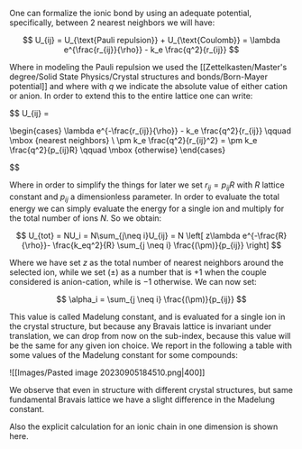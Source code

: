 One can formalize the ionic bond by using an adequate potential, specifically, between 2 nearest neighbors we will have:

$$ U_{ij} = U_{\text{Pauli repulsion}} + U_{\text{Coulomb}} = \lambda e^{\frac{r_{ij}}{\rho}} - k_e \frac{q^2}{r_{ij}} $$

Where in modeling the Pauli repulsion we used the [[Zettelkasten/Master's degree/Solid State Physics/Crystal structures and bonds/Born-Mayer potential]] and where with $q$ we indicate the absolute value of either cation or anion.
In order to extend this to the entire lattice one can write:

$$  U_{ij} = 

\begin{cases}
\lambda e^{-\frac{r_{ij}}{\rho}} - k_e \frac{q^2}{r_{ij}} \qquad \mbox {nearest neighbors} \\
\pm k_e \frac{q^2}{r_{ij}^2} = \pm k_e \frac{q^2}{p_{ij}R} \qquad \mbox {otherwise}
\end{cases}

$$

Where in order to simplify the things for later we set $r_{ij}=p_{ij}R$ with $R$ lattice constant and $p_{ij}$ a dimensionless parameter.
In order to evaluate the total energy we can simply evaluate the energy for a single ion and multiply for the total number of ions $N$. So we obtain:

$$ U_{tot} = NU_i = N\sum_{j\neq i}U_{ij} = N \left[ z\lambda e^{-\frac{R}{\rho}}-  \frac{k_eq^2}{R} \sum_{j \neq i} \frac{(\pm)}{p_{ij}} \right] $$

Where we have set $z$ as the total number of nearest neighbors around the selected ion, while we set $(\pm)$ as a number that is $+1$ when the couple considered is anion-cation, while is $-1$ otherwise.
We can now set:

$$ \alpha_i = \sum_{j \neq i} \frac{(\pm)}{p_{ij}} $$

This value is called Madelung constant, and is evaluated for a single ion in the crystal structure, but because any Bravais lattice is invariant under translation, we can drop from now on the sub-index, because this value will be the same for any given ion choice.
We report in the following a table with some values of the Madelung constant for some compounds:

![[Images/Pasted image 20230905184510.png|400]]

We observe that even in structure with different crystal structures, but same fundamental Bravais lattice we have a slight difference in the Madelung constant.

Also the explicit calculation for an ionic chain in one dimension is shown here.
